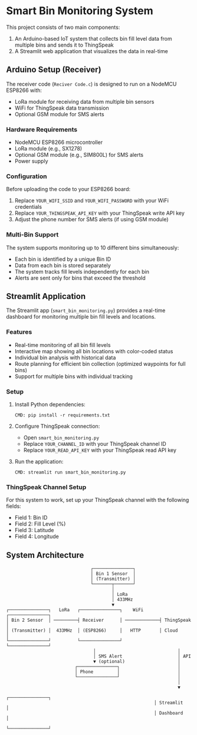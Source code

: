 # Smart Bin Monitoring System

This project consists of two main components:
1. An Arduino-based IoT system that collects bin fill level data from multiple bins and sends it to ThingSpeak
2. A Streamlit web application that visualizes the data in real-time

## Arduino Setup (Receiver)

The receiver code (`Reciver Code.c`) is designed to run on a NodeMCU ESP8266 with:
- LoRa module for receiving data from multiple bin sensors
- WiFi for ThingSpeak data transmission
- Optional GSM module for SMS alerts

### Hardware Requirements

- NodeMCU ESP8266 microcontroller
- LoRa module (e.g., SX1278)
- Optional GSM module (e.g., SIM800L) for SMS alerts
- Power supply

### Configuration

Before uploading the code to your ESP8266 board:

1. Replace `YOUR_WIFI_SSID` and `YOUR_WIFI_PASSWORD` with your WiFi credentials
2. Replace `YOUR_THINGSPEAK_API_KEY` with your ThingSpeak write API key
3. Adjust the phone number for SMS alerts (if using GSM module)

### Multi-Bin Support

The system supports monitoring up to 10 different bins simultaneously:
- Each bin is identified by a unique Bin ID
- Data from each bin is stored separately
- The system tracks fill levels independently for each bin
- Alerts are sent only for bins that exceed the threshold

## Streamlit Application

The Streamlit app (`smart_bin_monitoring.py`) provides a real-time dashboard for monitoring multiple bin fill levels and locations.

### Features

- Real-time monitoring of all bin fill levels
- Interactive map showing all bin locations with color-coded status
- Individual bin analysis with historical data
- Route planning for efficient bin collection (optimized waypoints for full bins)
- Support for multiple bins with individual tracking

### Setup

1. Install Python dependencies:
   ```
   CMD: pip install -r requirements.txt
   ```

2. Configure ThingSpeak connection:
   - Open `smart_bin_monitoring.py`
   - Replace `YOUR_CHANNEL_ID` with your ThingSpeak channel ID
   - Replace `YOUR_READ_API_KEY` with your ThingSpeak read API key

3. Run the application:
   ```
   CMD: streamlit run smart_bin_monitoring.py
   ```

### ThingSpeak Channel Setup

For this system to work, set up your ThingSpeak channel with the following fields:
- Field 1: Bin ID
- Field 2: Fill Level (%)
- Field 3: Latitude
- Field 4: Longitude

## System Architecture

```
                                ┌───────────────┐
                                │ Bin 1 Sensor  │
                                │ (Transmitter) │
                                └───────┬───────┘
                                        │
                                        │ LoRa
                                        │ 433MHz
                                        ▼
┌───────────────┐   LoRa   ┌───────────────┐    WiFi      ┌───────────────┐
│ Bin 2 Sensor  │ ─────────┤ Receiver      │ ─────────────┤ ThingSpeak    │
│ (Transmitter) │  433MHz  │ (ESP8266)     │   HTTP       │ Cloud         │
└───────────────┘          └───────────────┘              └───────────────┘
                                 │                               │
                                 │ SMS Alert                     │ API
                                 ▼ (optional)                    │
                          ┌───────────────┐                      │
                          │ Phone         │                      │
                          └───────────────┘                      │
                                                                 │
                                                                 ▼
                                                        ┌───────────────┐
                                                        │ Streamlit     │
                                                        │ Dashboard     │
                                                        └───────────────┘
```



